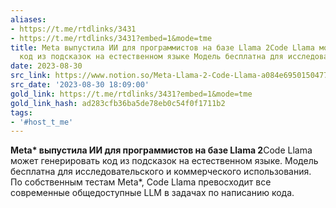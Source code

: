 ```yaml
---
aliases:
- https://t.me/rtdlinks/3431
- https://t.me/rtdlinks/3431?embed=1&mode=tme
title: Meta выпустила ИИ для программистов на базе Llama 2Code Llama может генерировать
  код из подсказок на естественном языке Модель бесплатна для исследова
date: 2023-08-30
src_link: https://www.notion.so/Meta-Llama-2-Code-Llama-a084e69501504771aaa934a1ba7735fb
src_date: '2023-08-30 18:09:00'
gold_link: https://t.me/rtdlinks/3431?embed=1&mode=tme
gold_link_hash: ad283cfb36ba5de78eb0c54f0f1711b2
tags:
- '#host_t_me'
---
```


**Meta\* выпустила ИИ для программистов на базе Llama 2**Code Llama может генерировать код из подсказок на естественном языке. Модель бесплатна для исследовательского и коммерческого использования. По собственным тестам Meta\*, Code Llama превосходит все современные общедоступные LLM в задачах по написанию кода.